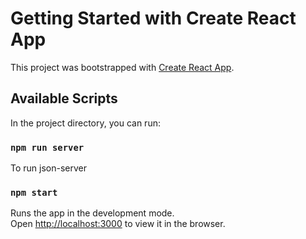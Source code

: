 # Getting Started with Create React App

This project was bootstrapped with [Create React App](https://github.com/facebook/create-react-app).

## Available Scripts

In the project directory, you can run:
### `npm run server`

To run json-server
### `npm start`

Runs the app in the development mode.\
Open [http://localhost:3000](http://localhost:3000) to view it in the browser.
